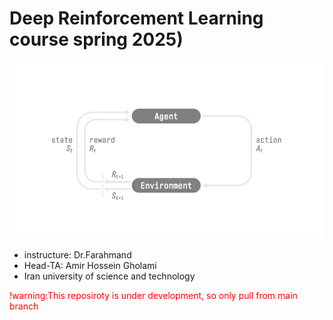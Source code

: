 # Deep Reinforcement Learning course spring 2025)
![RL_process](/pictures/RL_process.png)
- instructure: Dr.Farahmand
- Head-TA: Amir Hossein Gholami
- Iran university of science and technology

<div><span style="color:red;font-size:20;">!warning:This reposiroty is under development, so only pull from main branch</span></div>
